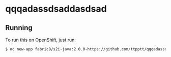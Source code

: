 # qqqadassdsaddasdsad



## Running

To run this on OpenShift, just run:

```bash
$ oc new-app fabric8/s2i-java:2.0.0~https://github.com/ttpptt/qqqadassdsaddasdsad.git
```
